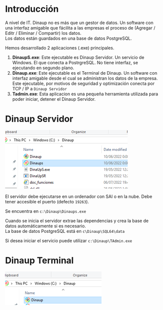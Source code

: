 




# Introducción
A nivel de IT. Dinaup no es más que un gestor de datos. Un software con una interfaz amigable que fácilita a las empresas el proceso de (Agregar / Editr / Eliminar / Compartir) los datos. \
Los datos están guardados en una base de datos PostgreSQL.

Hemos desarrollado 2 aplicaciones (.exe) principales.
1. **DinaupS.exe**: Este ejecutable es Dinaup Servidor. Un servicio de Windows. El que conecta a PostrgreSQL. No tiene interfaz, se ejecutando en segundo plano.
1. **Dinaup.exe**: Este ejecutable es el Terminal de Dinaup. Un software con interfaz amigable desde el cual se administran los datos de la empresa. Este ejecutable, por motivos de seguridad y optimización conecta por TCP / IP a `Dinaup Servidor`
1. **Tadmin.exe**: Esta aplicacion es una pequeña herramienta utilizada para poder iniciar, detener el Dinaup Servidor.


# Dinaup Servidor

![](/imagenes/Captura_DinaupServidor.PNG)

El servidor debe ejecutarse en un ordenador con SAI o en la nube. Debe tener accesible el puerto (defecto `19263`).

Se encuentra en `c:\Dinaup\Dinaups.exe`

Cuando se inicia el servidor extrae las dependencias y crea la base de datos automáticamente si es necesario.\
La base de datos PostgreSQL está en `c\Dinaup\SQL64\data`

Si desea iniciar el servicio puede utilizar  `c:\Dinaup\TAdmin.exe`



# Dinaup Terminal

![](/imagenes/Captura_DinaupTerminal.PNG)